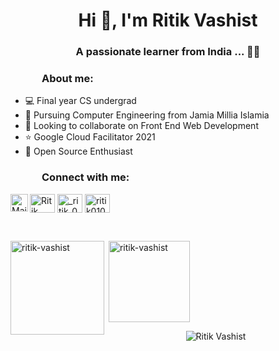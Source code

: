 <h1 align="center">Hi 👋, I'm Ritik Vashist </h1>

<h3 align="center">A passionate learner from India ... 👨‍💻</h3>

<h3 style="left: 50px; position:relative;">About me:</h3>

- 💻 Final year CS undergrad
- 📖 Pursuing Computer Engineering from Jamia Millia Islamia
- 🤝 Looking to collaborate on Front End Web Development
- ⭐ Google Cloud Facilitator 2021
- 🤠 Open Source Enthusiast 


<h3 style="left: 50px; position:relative;">Connect with me:</h3> 
<p>
<a href="mailto:ritikvashist0109@gmail.com"><img align="left" title="Mail - Ritik Vashist" alt="Mail" height="28px" src="https://cdn-icons-png.flaticon.com/512/281/281769.png" /></a>
<a href="https://www.linkedin.com/in/ritik-vashist-963ba1203/" target="blank"><img align="center" src="https://raw.githubusercontent.com/rahuldkjain/github-profile-readme-generator/master/src/images/icons/Social/linked-in-alt.svg" alt="Ritik Vashist" height="30" width="40" /></a>
<a href="https://www.instagram.com/_ritik_0001_/" target="blank"><img align="center" src="https://raw.githubusercontent.com/rahuldkjain/github-profile-readme-generator/master/src/images/icons/Social/instagram.svg" alt="_ritik_0001_" height="30" width="40" /></a>
<a href="https://leetcode.com/vashist2001/" target="blank"><img align="center" src="https://raw.githubusercontent.com/rahuldkjain/github-profile-readme-generator/master/src/images/icons/Social/leet-code.svg" alt="ritik0109" height="30" width="40" /></a>
</p>


<br>
<p><img align="left" src="https://github-readme-stats.vercel.app/api/top-langs?username=ritik-vashist&show_icons=true&locale=en&layout=compact" alt="ritik-vashist" height = 150 /></p>
<p> <img align="center" src="https://github-readme-stats.vercel.app/api?username=ritik-vashist&show_icons=true&locale=en" alt="ritik-vashist" height = 130/></p> 
<p align="center"> <img src="https://komarev.com/ghpvc/?username=ritik-vashist&label=visitors&color=blue&style=flat" alt="Ritik Vashist" /> </p>
